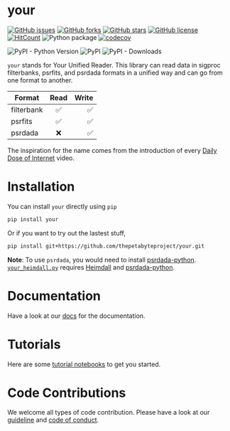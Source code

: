 # your

  
[![GitHub issues](https://img.shields.io/github/issues/thepetabyteproject/your?style=flat-square)](https://github.com/thepetabyteproject/your/issues)
[![GitHub forks](https://img.shields.io/github/forks/thepetabyteproject/your?style=flat-square)](https://github.com/thepetabyteproject/your/network)
[![GitHub stars](https://img.shields.io/github/stars/thepetabyteproject/your?style=flat-square)](https://github.com/thepetabyteproject/your/stargazers)
[![GitHub license](https://img.shields.io/github/license/thepetabyteproject/your?style=flat-square)](https://github.com/thepetabyteproject/your/blob/master/LICENSE)
[![HitCount](http://hits.dwyl.com/devanshkv/your.svg)](http://hits.dwyl.com/devanshkv/your)
![Python package](https://github.com/thepetabyteproject/your/workflows/Python%20package/badge.svg?style=flat-square)
[![codecov](https://codecov.io/gh/thepetabyteproject/your/branch/master/graph/badge.svg?style=flat-square)](https://codecov.io/gh/thepetabyteproject/your)


![PyPI - Python Version](https://img.shields.io/pypi/pyversions/your?style=flat-square)
![PyPI](https://img.shields.io/pypi/v/your?style=flat-square)
![PyPI - Downloads](https://img.shields.io/pypi/dm/your?style=flat-square)
  


`your` stands for Your Unified Reader. This library can read data in sigproc filterbanks, psrfits, and psrdada formats in a unified way and can go from one format to another.

| Format        | Read                     | Write               |
| ------------- |:-------------:           | -----:              |
| filterbank    | :white_check_mark:       | :white_check_mark:  |
| psrfits       | :white_check_mark:       | :white_check_mark:  |
| psrdada       | :x:                      | :white_check_mark:  |

The inspiration for the name comes from the introduction of every [Daily Dose of Internet](https://www.youtube.com/channel/UCdC0An4ZPNr_YiFiYoVbwaw) video.

# Installation
You can install `your` directly using `pip`

```bash
pip install your
```
Or if you want to try out the lastest stuff,
```bash
pip install git+https://github.com/thepetabyteproject/your.git
```



**Note**:
To use `psrdada`, you would need to install [psrdada-python](https://github.com/AA-ALERT/psrdada-python). 
[`your_heimdall.py`](https://thepetabyteproject.github.io/your/bin/your_heimdall/) requires [Heimdall](https://sourceforge.net/projects/heimdall-astro/) and [psrdada-python](https://github.com/AA-ALERT/psrdada-python). 


# Documentation
Have a look at our [docs](https://thepetabyteproject.github.io/your/) for the documentation.

# Tutorials
Here are some [tutorial notebooks](https://github.com/devanshkv/your/tree/master/examples) to get you started.

# Code Contributions
We welcome all types of code contribution. Please have a look at our [guideline](CONTRIBUTING.md) and [code of conduct](CODE_OF_CONDUCT.md).

